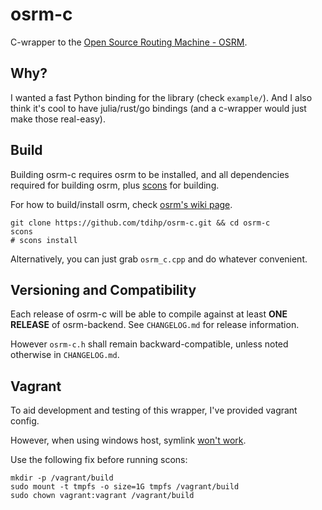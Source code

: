 # osrm-c

C-wrapper to the [Open Source Routing Machine - OSRM](https://github.com/Project-OSRM/osrm-backend).

## Why?

I wanted a fast Python binding for the library (check `example/`).
And I also think it's cool to have julia/rust/go bindings
(and a c-wrapper would just make those real-easy).

## Build

Building osrm-c requires osrm to be installed,
and all dependencies required for building osrm,
plus [scons](http://www.scons.org/) for building.

For how to build/install osrm, check
[osrm's wiki page](https://github.com/Project-OSRM/osrm-backend/wiki/Building-OSRM).

    git clone https://github.com/tdihp/osrm-c.git && cd osrm-c
    scons
    # scons install

Alternatively, you can just grab `osrm_c.cpp` and do whatever convenient.

## Versioning and Compatibility

Each release of osrm-c will be able to compile against at least **ONE RELEASE**
of osrm-backend. See `CHANGELOG.md` for release information.

However `osrm-c.h` shall remain backward-compatible, unless noted otherwise
in `CHANGELOG.md`.

## Vagrant

To aid development and testing of this wrapper, I've provided vagrant config.

However, when using windows host, symlink
[won't work](http://stackoverflow.com/questions/24200333/symbolic-links-and-synced-folders-in-vagrant).

Use the following fix before running scons:

    mkdir -p /vagrant/build
    sudo mount -t tmpfs -o size=1G tmpfs /vagrant/build
    sudo chown vagrant:vagrant /vagrant/build
